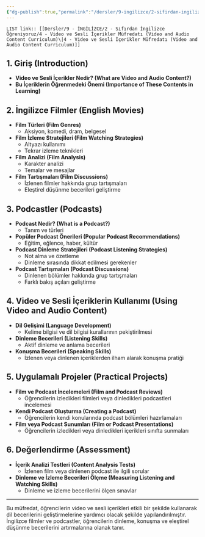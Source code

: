 ```yaml
---
{"dg-publish":true,"permalink":"/dersler/9-ingilizce/2-sifirdan-ingilizce-oegreniyoruz/4-video-ve-sesli-icerikler-muefredati-video-and-audio-content-curriculum/"}
---
```


`LIST link:: [[Dersler/9 - İNGİLİZCE/2 - Sıfırdan İngilizce Öğreniyoruz/4 - Video ve Sesli İçerikler Müfredatı (Video and Audio Content Curriculum)\|4 - Video ve Sesli İçerikler Müfredatı (Video and Audio Content Curriculum)]]
`
## 1. Giriş (Introduction)
- **Video ve Sesli İçerikler Nedir? (What are Video and Audio Content?)**
- **Bu İçeriklerin Öğrenmedeki Önemi (Importance of These Contents in Learning)**

## 2. İngilizce Filmler (English Movies)
- **Film Türleri (Film Genres)**
  - Aksiyon, komedi, dram, belgesel
- **Film İzleme Stratejileri (Film Watching Strategies)**
  - Altyazı kullanımı
  - Tekrar izleme teknikleri
- **Film Analizi (Film Analysis)**
  - Karakter analizi
  - Temalar ve mesajlar
- **Film Tartışmaları (Film Discussions)**
  - İzlenen filmler hakkında grup tartışmaları
  - Eleştirel düşünme becerileri geliştirme

## 3. Podcastler (Podcasts)
- **Podcast Nedir? (What is a Podcast?)**
  - Tanım ve türleri
- **Popüler Podcast Önerileri (Popular Podcast Recommendations)**
  - Eğitim, eğlence, haber, kültür
- **Podcast Dinleme Stratejileri (Podcast Listening Strategies)**
  - Not alma ve özetleme
  - Dinleme sırasında dikkat edilmesi gerekenler
- **Podcast Tartışmaları (Podcast Discussions)**
  - Dinlenen bölümler hakkında grup tartışmaları
  - Farklı bakış açıları geliştirme

## 4. Video ve Sesli İçeriklerin Kullanımı (Using Video and Audio Content)
- **Dil Gelişimi (Language Development)**
  - Kelime bilgisi ve dil bilgisi kurallarının pekiştirilmesi
- **Dinleme Becerileri (Listening Skills)**
  - Aktif dinleme ve anlama becerileri
- **Konuşma Becerileri (Speaking Skills)**
  - İzlenen veya dinlenen içeriklerden ilham alarak konuşma pratiği

## 5. Uygulamalı Projeler (Practical Projects)
- **Film ve Podcast İncelemeleri (Film and Podcast Reviews)**
  - Öğrencilerin izledikleri filmleri veya dinledikleri podcastleri incelemesi
- **Kendi Podcast Oluşturma (Creating a Podcast)**
  - Öğrencilerin kendi konularında podcast bölümleri hazırlamaları
- **Film veya Podcast Sunumları (Film or Podcast Presentations)**
  - Öğrencilerin izledikleri veya dinledikleri içerikleri sınıfta sunmaları

## 6. Değerlendirme (Assessment)
- **İçerik Analizi Testleri (Content Analysis Tests)**
  - İzlenen film veya dinlenen podcast ile ilgili sorular
- **Dinleme ve İzleme Becerileri Ölçme (Measuring Listening and Watching Skills)**
  - Dinleme ve izleme becerilerini ölçen sınavlar

---

Bu müfredat, öğrencilerin video ve sesli içerikleri etkili bir şekilde kullanarak dil becerilerini geliştirmelerine yardımcı olacak şekilde yapılandırılmıştır. İngilizce filmler ve podcastler, öğrencilerin dinleme, konuşma ve eleştirel düşünme becerilerini artırmalarına olanak tanır.